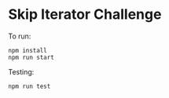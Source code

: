 # Skip Iterator Challenge

To run:

```
npm install
npm run start
```

Testing:

```
npm run test
```
